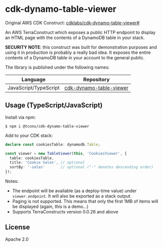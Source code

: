 # cdk-dynamo-table-viewer

Original AWS CDK Construct: [cdklabs/cdk-dynamo-table-viewer#](https://github.com/cdklabs/cdk-dynamo-table-viewer#)

An AWS TerraConstruct which exposes a public HTTP endpoint to display an HTML
page with the contents of a DynamoDB table in your stack.

__SECURITY NOTE__: this construct was built for demonstration purposes and
using it in production is probably a really bad idea. It exposes the entire
contents of a DynamoDB table in your account to the general public.

The library is published under the following names:

|Language|Repository
|--------|-----------
|JavaScript/TypeScript|[cdk-dynamo-table-viewer](https://www.npmjs.com/package/@tcons/cdk-dynamo-table-viewer)

## Usage (TypeScript/JavaScript)

Install via npm:

```shell
$ npm i @tcons/cdk-dynamo-table-viewer
```

Add to your CDK stack:

```ts
declare const cookiesTable: dynamodb.Table;

const viewer = new TableViewer(this, 'CookiesViewer', {
  table: cookiesTable,
  title: 'Cookie Sales', // optional
  sortBy: '-sales'       // optional ("-" denotes descending order)
});
```

Notes:

- The endpoint will be available (as a deploy-time value) under `viewer.endpoint`.
  It will also be exported as a stack output.
- Paging is not supported. This means that only the first 1MB of items will be
  displayed (again, this is a demo...)
- Supports TerraConstructs version 0.0.26 and above

## License

Apache 2.0
